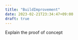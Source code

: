 ```yaml
---
title: "BuildImprovement"
date: 2023-02-21T23:34:47+09:00
draft: true
---
```

Explain the proof of concept
